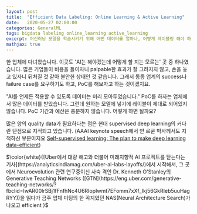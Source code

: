 ```yaml
---
layout: post
title:  "Efficient Data Labeling: Online Learning & Active Learning"
date:   2020-05-27 02:00:00
categories: GeneralML
tags: bigdata labeling online_learning active_learning
excerpt: 머신러닝 모델을 학습시키기 위해 어떤 데이터를 얼마나, 어떻게 레이블링 해야 하는가
mathjax: true
---
```


한 업체에 다녀왔습니다. 이곳도 'AI는 해야겠는데 어떻게 할 지는 모르는' 곳 중 하나였습니다.
많은 기업들이 비용을 들이자니 palpable한 효과가 잘 그려지지 않고, 손을 놓고 있자니 뒤처질 것 같아 불안한 상태인 것 같습니다.
그래서 동종 업계의 success나 failure case를 요구하기도 하고, PoC를 해보자고 하는 것이겠지요.


"AI를 언제든 적용할 수 있도록 데이터는 미리 모아두었습니다."
PoC를 하자는 업체에서 많은 데이터를 받았습니다. 그런데 원하는 모델에 넣기에 레이블이 제대로 되어있지 않습니다. PoC 기간과 예산은 충분하지 않습니다. 어떻게 하면 될까요?


많은 양의 quality data가 필요하다는 점은 현대 supervised deep learning의 커다란 단점으로 지적되고 있습니다.
(AAAI keynote speech에서 얀 르쿤 박사께서도 지적하신 부분이지요 [Self-supervised learning: The plan to make deep learning data-efficient](https://bdtechtalks.com/2020/03/23/yann-lecun-self-supervised-learning/amp/))

$\color{white}{[Uber에서 대량 해고와 더불어 미래지향적 AI 프로젝트를 닫는다는 기사](https://analyticsindiamag.com/uber-ai-labs-layoffs/)에서 시작해서, 그 곳에서 Neuroevolution 관련 연구중이신 사숙 격인 Dr. Kenneth O'Stanley의  Generative Teaching Networks ([GTN](https://eng.uber.com/generative-teaching-networks/?fbclid=IwAR00lrSBj1fFnfhNc4U6RIopIwmt7EFomm7xXf_Ikj56GkRIeb5uuHagRYY))을 읽다가 금주 업체 미팅의 한 꼭지였던 NAS(Neural Architecture Search)가 나오고 efficient }$